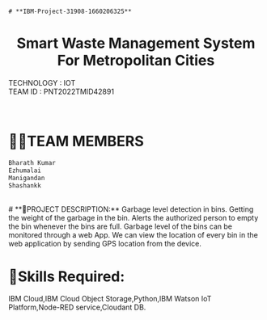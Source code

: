                                                                               # **IBM-Project-31908-1660206325**
 </div> 
  
  <div align="center">
  
 # **Smart Waste Management System For Metropolitan Cities**      
   </div> 

TECHNOLOGY : IOT        
TEAM ID : PNT2022TMID42891  
<br>
<br>
# **👩‍👦TEAM MEMBERS**    
```html                      
Bharath Kumar        
Ezhumalai         
Manigandan
Shashankk
```       
<br>
# **📜PROJECT DESCRIPTION:**          
Garbage level detection in bins.     
Getting the weight of the garbage in the bin.      
Alerts the authorized person to empty the bin whenever the bins are full.     
Garbage level of the bins can be monitored through a web App.        
We can view the location of every bin in the web application by sending GPS location from the device. 


# **🎯Skills Required:**        
IBM Cloud,IBM Cloud Object Storage,Python,IBM Watson IoT Platform,Node-RED service,Cloudant DB.

